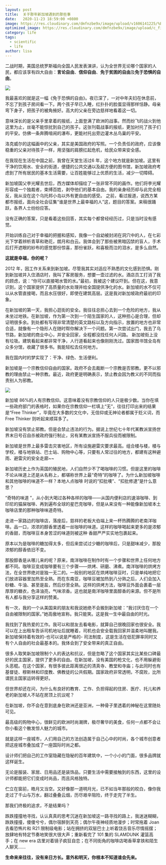 ```yaml
---
layout: post
title:  关于那年新加坡遇到的那些事
date:   2020-11-23 18:59:00 +0800
image: https://res.cloudinary.com/dmfnzbe9x/image/upload/v1606141225/%E5%9B%BE%E7%89%871_mmztv8.png
optimized_image: https://res.cloudinary.com/dmfnzbe9x/image/upload/c_fill,h_171,w_325/v1606141225/%E5%9B%BE%E7%89%871_mmztv8.png
category: life
tags:
  - scientific
  - life
author: lisa
---
```



二战时期，美国总统罗斯福向全国人民发表演讲，认为全世界无论哪个国家的人民，都应该享有四大自由：**言论自由**、**信仰自由**、**免于贫困的自由**及**免于恐惧的自由**。

![](https://res.cloudinary.com/dmfnzbe9x/image/upload/v1606141541/freedom-from-fear-1943.jpg_Large_f0nbvi.jpg)

我最喜欢的就是这一幅《免于恐惧的自由》。夜已深了，一对中年夫妇在休息前，不忘了到孩子房间看一下。两个孩子早已入睡，红扑扑的脸蛋显得那样恬静。母亲弯下身子，把孩子的被角掖好。高大的父亲在旁边慈祥地看着这一切。

意味深长的是父亲手里拿着的报纸，上面登满了欧洲的战事。然而纷飞的战火到他这里为止，丝毫不能惊扰到自己的孩子。这张刊载战事的报纸，更加衬托了孩子们的平安。仿佛一条奔腾喧闹的瀑布，更能衬托出旁边灌木丛鸟巢的平安。

洛克威尔的这幅画中的父亲，其实是美国政府的写照。一个负责任的政府，应该像稳重的父亲对待孩子一样，用坚强的肩膀扛起危机，给民众带来安全感。

在我现在生活在中国之前，我曾在天堂生活过6 年，这个地方就是新加坡。这里有干净的饮用水、安全的街道，便捷的公共交通以及超方便的图书馆，新加坡政府考虑到了所有居民的基本生活需要，让百姓能够过上优质的生活，减少一切障碍。

新加坡国父李光耀去世后，西方媒体却描绘了一张非常不同的画作。他们将李光耀形容成一个独裁者，束缚百姓，剥夺他们的基本自由。我的亲身经历却与此完全相反，我从没在这个乌托邦小岛以外有更自由的感受。 之前，看过报道，说西方某都市报纸，面向全社会征集“谁是世界上最幸福的人”这，题目的答案。来稿很踊跃，各界人士纷纷应答。


没有正确的答案，只是看着这些回答，其实每个都曾经经历过，只是当时没有感觉。

开始训练自己对于幸福的把握和感知，我像一个自幼被封闭在洞穴中的人，在七彩光下学着辨析青草和艳花，朗月和白云。我体会到了那些被黑暗囚禁的盲人，手术后打开遮眼的紗布的感觉那份惊喜，那份雀跃，和喜极而泣的泪水，是多么自然。


**这就是幸福，你的呢？**

2012 年，因工作关系来到新加坡。尽管我其实对适应不熟悉的文化感到恐惧。刚到新加坡并入住酒店时，我叫了客房服务，想要一壶过滤的水。酒店员工打消了我的顾虑，说：“你可以直接喝水管的水。”最初，我被这个建议吓到。但在这，我意识到，这个国家提供了高质量的水处理并给全国提供净化的水。新加坡的水不仅可以从水管直接喝，而且水压很好，即使在建筑高层。这是我对新加坡政府最初的印象。

在新加坡的第一天，我担心逛街的安全。我往往总担心去到一个危险的地方，我从未坐过地铁。在新加坡，作为第一次到一个陌生国家的人，这种担心是合理，但却证明很多余。到处都有写得非常清楚的英文路标以及方向指示，放置的地方也非常合适，就像有一个隐形人在随时帮你解决下一个问题。第一次尝试出门，我去了乌节路，新加坡的商业中心，并安全回家，全程都没找任何人问路。
新加坡街上没有垃圾。建筑看起来都非常干净，人行道看起来也像刚刚洗过。国家图书馆全岛有众多分馆，收藏了很多书。我能轻松去任何地方。

我在国内时的梦实现了：干净、绿色、生活便利。

新加坡是一个宗教信仰自由的国家。政府不会去裁断一个宗教是否邪教。更不以邪教的理由禁止一种宗教。最近，政府更是明确表示，禁止教会因为教义的不同而指责别人为邪教。

![](https://res.cloudinary.com/dmfnzbe9x/image/upload/v1606141978/images_tbq5pq.png)

新加坡 86%的人有宗教信仰。这意味着没有宗教信仰的人只是极少数。当你在填一些政府部门的表格时，如果你在宗教信仰一栏填上“无”，往往打印出来的结果是“Free Thinker”，毕竟在大多数的文化中，无信仰或无神论者都属于贬义词，而 Free Thinker 则听起来顺耳多了。

新加坡没有禁止邪教。但是会禁止违法的行为。据说上世纪七十年代某教派宣扬世界末日号召自杀被政府强行制止，另有某教派宣扬不服兵役而被限制。

新加坡是世界上最多雷击灾害地区，所有设施避雷灾要求最高。组合楼与楼，楼与学校，楼与地铁站、巴士站、购物中心等，只要有人常过往的地方，都建有这种避雨、避雷灾的安全走廊~~

新加坡历史上作为英国的殖民地，人们自然少不了喝咖啡的习惯。但是这里的咖啡不论从味道上还是从名称上，都堪称世界上最“奇特”的咖啡了。为什么新加坡咖啡和其他咖啡的味道不一样？本地人点咖啡
时说的“扣批噢”、“扣批修逮”是什么意思？

“奇特的味道 ”，从小到大喝过各种各样的咖啡——从国内便利店的速溶咖啡、到印尼的猫屎咖啡、再到遍布全球的星巴克咖啡，但是从来没有一种能像新加坡本土咖啡店里的那种咖啡味道奇特。

走进一家路边的咖啡店，落座后，慈祥的老板大伯端上来一杯热腾腾的老南洋咖啡。品一口，浓浓的醇香里透着一丝咖啡的味道。这样的咖啡喝起来更多的是浓郁的香甜，而咖啡豆本身苦涩的味道则被这种
香甜严严实实地包裹起来。

原本以为是咖啡的糖加得太多，但后来尝试过少糖的咖啡后，只是甜味减少，那股浓郁的醇香依旧不变。

那股醇香是从哪儿来的呢？原来，南洋咖啡在制作时有一个步骤和世界上任何地方都不同。咖啡豆变成咖啡要有三个步骤——烘烤、研磨、沸煮。南洋咖啡的烘烤方法，在全世界绝对是独一无二的。一般别的地区在烘烤咖啡豆时，只是单纯地把它们放进容器里加热至全熟。而在东南亚，咖啡豆被加热到八分熟之后，人们会加入砂糖、牛油、甚至是盐，然后炒至全熟。这样的烘烤方法，咖啡豆外面会裹着一层厚厚的糖衣，色泽油亮，气味浓香。这也就是南洋咖啡里面醇香的来源。但不是所有人都与我分享这样的赞美。

有一次，我的一个从美国来的朋友和我说她绝不会搬到新加坡：“我讨厌住在一个自由被限制的国家。”她高傲地宣称。我只能笑。这是我一生中最自由的时光。


我找到了我热爱的工作。我可以和朋友去看电影，就算自己很晚回家也很安全。我可以在上出租车告诉司机地址后就睡着，司机也会安全载我回家并温柔地叫醒我。新加坡保持着有效的-也可以说是严格的-
司法制度，这是生活在低犯罪率同时又有个人自由的社会最基本的。我体会到了安全带来的真正自由。

很多人取笑新加坡限制个人的表达和抗议，但是忽略了这个国家其实比某些口碑最好的民主国家，提供了更多的自由。在新加坡，没有美国的枪文化，也不用躲避街头恶棍。在这个国家，有很多彼此距离很近的清真寺、教堂和寺庙；与此同时也有基督徒、穆斯林和印度教、佛教徒的公共假期。国家政府非常透明，不腐败，比所谓民主国家运转得更好。

但世界却还在问，为什么有良好的教育、工作、负担得起的住房、医疗、托儿和养老的新加坡人不站在房顶上抗议呢？

在新加坡，你不会在意到底身在欧洲还是亚洲，一种骨子里透着的神秘在这里随处可见。

最高级的购物中心，很鲜见的欧洲时尚潮牌，极尽奢华的美食，任何一点都不会让你小看这个散发惊人魅力的城市。

就是这样一座城市，人们用自己的方法创造属于自己心中的时尚，各个城市创意者把这座城市叠加成了一座国际时尚之都。

设计师们把自己的工作室隐藏在隐秘的百年建筑中，一个小小的门面，很多品牌就这样诞生。

无论是服装、家居、日用品还是装饰品，只要生活中需要接触到的东西，这里的设计师都能把它们变成时尚品，而且风格独特。

伫立在窗前，皓月又当空。又好像那一道明月光，已不如当年那般的皎白，像你我走过了千山与万水，翻过叠叠云烟，历尽艰辛阻险，终于走完了半生。

那我们终极的追求，不是结果吗？

跌跌撞撞地寻找，认认真真的思考沉迷在新加坡这一路寻找的路上，我迷迷糊糊，跌跌撞撞，傻傻兮兮，偶尔宿醉到天亮；偶尔午夜神经质地漫步；时常拖着 Joan 去看恐怖片和 R21 限制级电影；站在拥挤的双层巴士上听着饶舌音乐尽情摇摆；放肆地有特定节奏地笑很大很大声；重新看完了 101 集的 SLAMDUNK 灌篮高手；在 new era 店里对着镜子疯狂自恋；在不同街角的咖啡店喝香草拿铁和陌生人聊天......

**生命来来往往，没有来日方长。意外和明天，你根本不知道谁会先来。**





